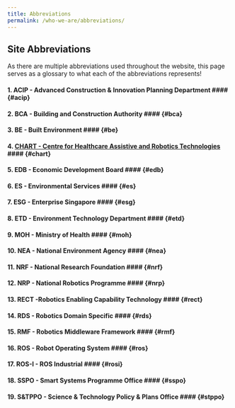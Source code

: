 ```yaml
---
title: Abbreviations
permalink: /who-we-are/abbreviations/
---
```

## Site Abbreviations

As there are multiple abbreviations used throughout the website, this page serves as a glossary to what each of the abbreviations represents!

#### 1. ACIP - Advanced Construction & Innovation Planning Department #### {#acip}
#### 2. BCA - Building and Construction Authority #### {#bca}
#### 3. BE - Built Environment #### {#be}
#### 4. [CHART - Centre for Healthcare Assistive and Robotics Technologies](https://www.cgh.com.sg/chart) #### {#chart}
#### 5. EDB - Economic Development Board #### {#edb}
#### 6. ES - Environmental Services #### {#es}
#### 7. ESG - Enterprise Singapore #### {#esg}
#### 8. ETD - Environment Technology Department #### {#etd}
#### 9. MOH - Ministry of Health #### {#moh}
#### 10. NEA - National Environment Agency #### {#nea}
#### 11. NRF - National Research Foundation #### {#nrf}
#### 12. NRP - National Robotics Programme #### {#nrp}
#### 13. RECT -Robotics Enabling Capability Technology #### {#rect}
#### 14. RDS - Robotics Domain Specific #### {#rds}
#### 15. RMF - Robotics Middleware Framework #### {#rmf}
#### 16. ROS - Robot Operating System #### {#ros}
#### 17. ROS-I - ROS Industrial #### {#rosi}
#### 18. SSPO - Smart Systems Programme Office #### {#sspo}
#### 19. S&TPPO - Science & Technology Policy & Plans Office #### {#stppo}